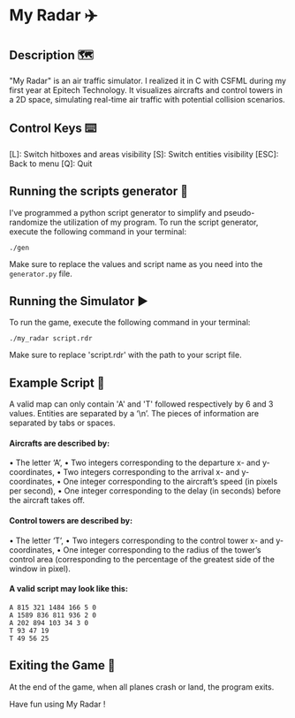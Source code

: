 # My Radar :airplane:
## Description :world_map:
"My Radar" is an air traffic simulator. I realized it in C with CSFML during my first year at Epitech Technology. It visualizes aircrafts and control towers in a 2D space, simulating real-time air traffic with potential collision scenarios.

## Control Keys :keyboard:
[L]: Switch hitboxes and areas visibility
[S]: Switch entities visibility
[ESC]: Back to menu
[Q]: Quit

## Running the scripts generator :floppy_disk:
I've programmed a python script generator to simplify and pseudo-randomize the utilization of my program.
To run the script generator, execute the following command in your terminal:

```./gen```

Make sure to replace the values and script name as you need into the ```generator.py``` file.

## Running the Simulator :arrow_forward:
To run the game, execute the following command in your terminal:

```./my_radar script.rdr```

Make sure to replace 'script.rdr' with the path to your script file.

## Example Script :scroll:
A valid map can only contain 'A' and 'T' followed respectively by 6 and 3 values.
Entities are separated by a ‘\n’.
The pieces of information are separated by tabs or spaces.
#### Aircrafts are described by:
• The letter ‘A’,
• Two integers corresponding to the departure x- and y-coordinates,
• Two integers corresponding to the arrival x- and y-coordinates,
• One integer corresponding to the aircraft’s speed (in pixels per second),
• One integer corresponding to the delay (in seconds) before the aircraft takes off.
#### Control towers are described by:
• The letter ‘T’,
• Two integers corresponding to the control tower x- and y-coordinates,
• One integer corresponding to the radius of the tower’s control area (corresponding to the percentage of the greatest side of the window in pixel).
#### A valid script may look like this:
```
A 815 321 1484 166 5 0
A 1589 836 811 936 2 0
A 202 894 103 34 3 0
T 93 47 19
T 49 56 25
```

## Exiting the Game :door:
At the end of the game, when all planes crash or land, the program exits.

Have fun using My Radar !
